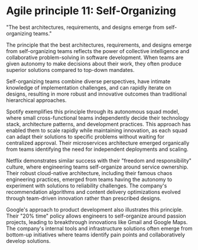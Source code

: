 # Agile principle 11: Self-Organizing

"The best architectures, requirements, and designs emerge from self-organizing teams."

The principle that the best architectures, requirements, and designs emerge from self-organizing teams reflects the power of collective intelligence and collaborative problem-solving in software development. When teams are given autonomy to make decisions about their work, they often produce superior solutions compared to top-down mandates.

Self-organizing teams combine diverse perspectives, have intimate knowledge of implementation challenges, and can rapidly iterate on designs, resulting in more robust and innovative outcomes than traditional hierarchical approaches.

Spotify exemplifies this principle through its autonomous squad model, where small cross-functional teams independently decide their technology stack, architecture patterns, and development practices. This approach has enabled them to scale rapidly while maintaining innovation, as each squad can adapt their solutions to specific problems without waiting for centralized approval. Their microservices architecture emerged organically from teams identifying the need for independent deployments and scaling.

Netflix demonstrates similar success with their "freedom and responsibility" culture, where engineering teams self-organize around service ownership. Their robust cloud-native architecture, including their famous chaos engineering practices, emerged from teams having the autonomy to experiment with solutions to reliability challenges. The company's recommendation algorithms and content delivery optimizations evolved through team-driven innovation rather than prescribed designs.

Google's approach to product development also illustrates this principle. Their "20% time" policy allows engineers to self-organize around passion projects, leading to breakthrough innovations like Gmail and Google Maps. The company's internal tools and infrastructure solutions often emerge from bottom-up initiatives where teams identify pain points and collaboratively develop solutions.
